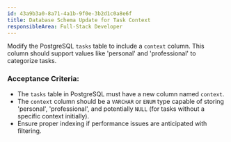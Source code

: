 ```yaml
---
id: 43a9b3a0-8a71-4a1b-9f0e-3b2d1c0a8e6f
title: Database Schema Update for Task Context
responsibleArea: Full-Stack Developer
---
```

Modify the PostgreSQL `tasks` table to include a `context` column. This column should support values like 'personal' and 'professional' to categorize tasks.

### Acceptance Criteria:
*   The `tasks` table in PostgreSQL must have a new column named `context`.
*   The `context` column should be a `VARCHAR` or `ENUM` type capable of storing 'personal', 'professional', and potentially `NULL` (for tasks without a specific context initially).
*   Ensure proper indexing if performance issues are anticipated with filtering.